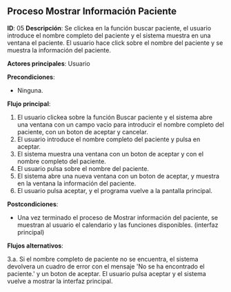 ## Proceso Mostrar Información Paciente

**ID**: 05
**Descripción**: Se clickea en la función buscar paciente, el usuario introduce el nombre completo del paciente y el sistema muestra en una ventana el paciente. El usuario hace click sobre el nombre del paciente y se muestra la información del paciente.

**Actores principales**: Usuario

**Precondiciones**:
* Ninguna.

**Flujo principal**:
1. El usuario clickea sobre la función Buscar paciente y el sistema abre una ventana con un campo vacio para introducir el nombre completo del paciente, con un boton de aceptar y cancelar.   
1. El usuario introduce el nombre completo del paciente y pulsa en aceptar.  
1. El sistema muestra una ventana con un boton de aceptar y con el nombre completo del paciente.
1. El usuario pulsa sobre el nombre del paciente.
1. El sistema abre una nueva ventana con un boton de aceptar, y muestra en la ventana la información del paciente.
1. El usuario pulsa aceptar, y el programa vuelve a la pantalla principal.
 
**Postcondiciones**:

* Una vez terminado el proceso de Mostrar información del paciente, se muestran al usuario el calendario y las funciones disponibles. (interfaz principal)

**Flujos alternativos**:

3.a. Si el nombre completo de paciente no se encuentra, el sistema devolvera un cuadro de error con el mensaje 'No se ha encontrado el paciente.' y un boton de aceptar. El usuario pulsa aceptar y el sistema vuelve a mostrar la interfaz principal.   